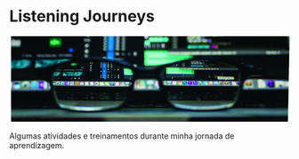 # Listening Journeys


![pexels-kevin-ku-577585](computer_student.jpg)

Algumas atividades e treinamentos durante minha jornada de aprendizagem.
